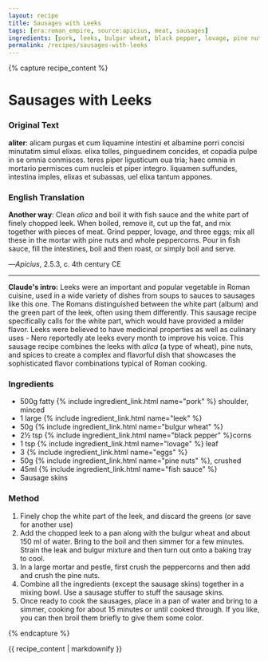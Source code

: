 ```yaml
---
layout: recipe
title: Sausages with Leeks
tags: [era:roman_empire, source:apicius, meat, sausages]
ingredients: [pork, leeks, bulgur wheat, black pepper, lovage, pine nuts, fish sauce, eggs]
permalink: /recipes/sausages-with-leeks
---
```


{% capture recipe_content %}
# Sausages with Leeks

### Original Text
**aliter**: alicam purgas et cum liquamine intestini et albamine porri concisi minutatim simul elixas. elixa tolles, pinguedinem concides, et copadia pulpe in se omnia conmisces. teres piper ligusticum oua tria; haec omnia in mortario permisces cum nucleis et piper integro. liquamen suffundes, intestina imples, elixas et subassas, uel elixa tantum appones.

### English Translation
**Another way**: Clean *alica* and boil it with fish sauce and the white part of finely chopped leek. When boiled, remove it, cut up the fat, and mix together with pieces of meat. Grind pepper, lovage, and three eggs; mix all these in the mortar with pine nuts and whole peppercorns. Pour in fish sauce, fill the intestines, boil and then roast, or simply boil and serve.

—*Apicius*, 2.5.3, c. 4th century CE

___

**Claude's intro:** Leeks were an important and popular vegetable in Roman cuisine, used in a wide variety of dishes from soups to sauces to sausages like this one. The Romans distinguished between the white part (album) and the green part of the leek, often using them differently. This sausage recipe specifically calls for the white part, which would have provided a milder flavor. Leeks were believed to have medicinal properties as well as culinary uses - Nero reportedly ate leeks every month to improve his voice. This sausage recipe combines the leeks with *alica* (a type of wheat), pine nuts, and spices to create a complex and flavorful dish that showcases the sophisticated flavor combinations typical of Roman cooking.

### Ingredients
- 500g fatty {% include ingredient_link.html name="pork" %} shoulder, minced
- 1 large {% include ingredient_link.html name="leek" %}
- 50g {% include ingredient_link.html name="bulgur wheat" %}
- 2½ tsp {% include ingredient_link.html name="black pepper" %}corns
- 1 tsp {% include ingredient_link.html name="lovage" %} leaf
- 3 {% include ingredient_link.html name="eggs" %}
- 50g {% include ingredient_link.html name="pine nuts" %}, crushed
- 45ml {% include ingredient_link.html name="fish sauce" %}
- Sausage skins

### Method
1. Finely chop the white part of the leek, and discard the greens (or save for another use)
2. Add the chopped leek to a pan along with the bulgur wheat and about 150 ml of water. Bring to the boil and then simmer for a few minutes. Strain the leak and bulgur mixture and then turn out onto a baking tray to cool.
3. In a large mortar and pestle, first crush the peppercorns and then add and crush the pine nuts.
4. Combine all the ingredients (except the sausage skins) together in a mixing bowl. Use a sausage stuffer to stuff the sausage skins.
5. Once ready to cook the sausages, place in a pan of water and bring to a simmer, cooking for about 15 minutes or until cooked through. If you like, you can then broil them briefly to give them some color.

{% endcapture %}

{{ recipe_content | markdownify }} 